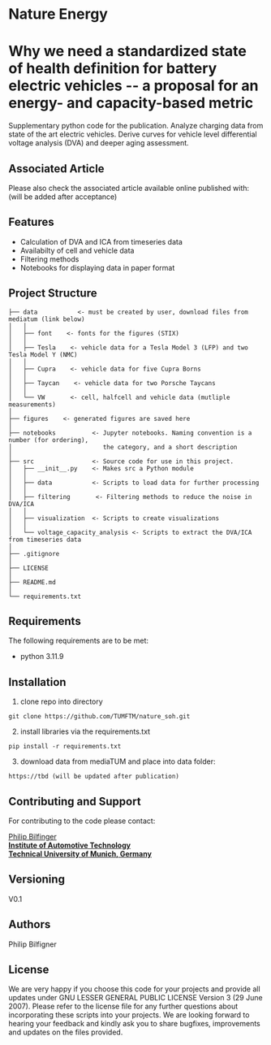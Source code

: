 # Nature Energy
# Why we need a standardized state of health definition for battery electric vehicles -- a proposal for an energy- and capacity-based metric

Supplementary python code for the publication. Analyze charging data from state of the art electric vehicles.
Derive curves for vehicle level differential voltage analysis (DVA) and deeper aging assessment.

## Associated Article
Please also check the associated article available online published with:
(will be added after acceptance)
 
## Features
* Calculation of DVA and ICA from timeseries data
* Availabilty of cell and vehicle data
* Filtering methods
* Notebooks for displaying data in paper format

## Project Structure
    ├── data           <- must be created by user, download files from mediatum (link below)
    │   │
    │   ├── font    <- fonts for the figures (STIX)
    │   │
    │   ├── Tesla    <- vehicle data for a Tesla Model 3 (LFP) and two Tesla Model Y (NMC)
    │   │
    │   ├── Cupra    <- vehicle data for five Cupra Borns
    │   │
    │   ├── Taycan    <- vehicle data for two Porsche Taycans
    │   │
    │   └── VW       <- cell, halfcell and vehicle data (mutliple measurements)
    │
    ├── figures    <- generated figures are saved here
    │
    ├── notebooks          <- Jupyter notebooks. Naming convention is a number (for ordering),
    │                         the category, and a short description 
    │
    ├── src                <- Source code for use in this project.
    │   ├── __init__.py    <- Makes src a Python module
    │   │
    │   ├── data           <- Scripts to load data for further processing
    │   │   
    │   ├── filtering       <- Filtering methods to reduce the noise in DVA/ICA
    │   │
    │   ├── visualization  <- Scripts to create visualizations
    │   │    
    │   └── voltage_capacity_analysis <- Scripts to extract the DVA/ICA from timeseries data
    │
    ├── .gitignore
    │
    ├── LICENSE
    │
    ├── README.md
    │	
    └── requirements.txt

## Requirements

The following requirements are to be met:
* python 3.11.9


## Installation

1. clone repo into directory
```console
git clone https://github.com/TUMFTM/nature_soh.git
```  
2. install libraries via the requirements.txt
```console
pip install -r requirements.txt
```  
3. download data from mediaTUM and place into data folder:
```url
https://tbd (will be updated after publication)
```

## Contributing and Support

For contributing to the code please contact:  

[Philip Bilfinger](mailto:philip.bilfinger@tum.de)<br/>
**[Institute of Automotive Technology](https://www.mos.ed.tum.de/en/ftm/home/)**<br/>
**[Technical University of Munich, Germany](https://www.tum.de/en/)**

## Versioning

V0.1 

## Authors

Philip Bilfigner

## License
 
We are very happy if you choose this code for your projects and provide all updates under GNU LESSER GENERAL PUBLIC LICENSE Version 3 (29 June 2007). Please refer to the license file for any further questions about incorporating these scripts into your projects.
We are looking forward to hearing your feedback and kindly ask you to share bugfixes, improvements and updates on the files provided.
